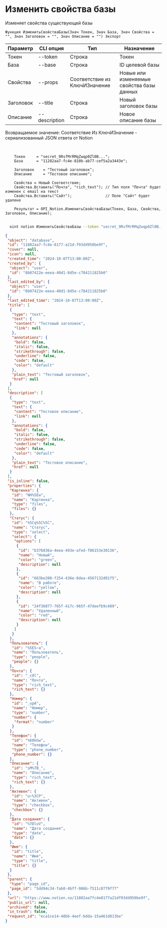﻿---
sidebar_position: 3
---

# Изменить свойства базы
 Изменяет свойства существующей базы



`Функция ИзменитьСвойстваБазы(Знач Токен, Знач База, Знач Свойства = "", Знач Заголовок = "", Знач Описание = "") Экспорт`

  | Параметр | CLI опция | Тип | Назначение |
  |-|-|-|-|
  | Токен | --token | Строка | Токен |
  | База | --base | Строка | ID целевой базы |
  | Свойства | --props | Соответствие из КлючИЗначение | Новые или изменяемые свойства базы данных |
  | Заголовок | --title | Строка | Новый заголовок базы |
  | Описание | --description | Строка | Новое описание базы |

  
  Возвращаемое значение:   Соответствие Из КлючИЗначение - сериализованный JSON ответа от Notion

<br/>




```bsl title="Пример кода"
    Токен     = "secret_9RsfMrRMqZwqp0Zl0B...";
    База      = "11282aa7-fc4e-810b-ab77-cef5a2a3443e";

    Заголовок    = "Тестовый заголовок";
    Описание     = "Тестовое описание";

    Свойства = Новый Соответствие;
    Свойства.Вставить("Почта", "rich_text"); // Тип поля "Почта" будет изменен с email на текст
    Свойства.Вставить("Сайт");               // Поле "Сайт" будет удалено

    Результат = OPI_Notion.ИзменитьСвойстваБазы(Токен, База, Свойства, Заголовок, Описание);
```



```sh title="Пример команды CLI"
    
  oint notion ИзменитьСвойстваБазы --token "secret_9RsfMrRMqZwqp0Zl0B..." --base "5dd94c34fab04bff9..." --props %props% --title "Обновленный заголовок" --description "Обновленное описание базы"

```

```json title="Результат"
{
 "object": "database",
 "id": "11882aa7-fc4e-8177-a21d-f93dd950be9f",
 "cover": null,
 "icon": null,
 "created_time": "2024-10-07T13:00:00Z",
 "created_by": {
  "object": "user",
  "id": "8b07422e-eeea-40d1-8d5e-c784211825b0"
 },
 "last_edited_by": {
  "object": "user",
  "id": "8b07422e-eeea-40d1-8d5e-c784211825b0"
 },
 "last_edited_time": "2024-10-07T13:00:00Z",
 "title": [
  {
   "type": "text",
   "text": {
    "content": "Тестовый заголовок",
    "link": null
   },
   "annotations": {
    "bold": false,
    "italic": false,
    "strikethrough": false,
    "underline": false,
    "code": false,
    "color": "default"
   },
   "plain_text": "Тестовый заголовок",
   "href": null
  }
 ],
 "description": [
  {
   "type": "text",
   "text": {
    "content": "Тестовое описание",
    "link": null
   },
   "annotations": {
    "bold": false,
    "italic": false,
    "strikethrough": false,
    "underline": false,
    "code": false,
    "color": "default"
   },
   "plain_text": "Тестовое описание",
   "href": null
  }
 ],
 "is_inline": false,
 "properties": {
  "Картинка": {
   "id": "NH%5Ew",
   "name": "Картинка",
   "type": "files",
   "files": {}
  },
  "Статус": {
   "id": "%5Cq%5C%5C",
   "name": "Статус",
   "type": "select",
   "select": {
    "options": [
     {
      "id": "b376836a-4eea-493e-afed-f86153e30136",
      "name": "Новый",
      "color": "green",
      "description": null
     },
     {
      "id": "663be200-f254-436e-8dea-4567132d01f5",
      "name": "В работе",
      "color": "yellow",
      "description": null
     },
     {
      "id": "24f36077-765f-417c-965f-47deefb9c489",
      "name": "Удаленный",
      "color": "red",
      "description": null
     }
    ]
   }
  },
  "Пользователь": {
   "id": "%5ES~a",
   "name": "Пользователь",
   "type": "people",
   "people": {}
  },
  "Почта": {
   "id": "_cOl",
   "name": "Почта",
   "type": "rich_text",
   "rich_text": {}
  },
  "Номер": {
   "id": "_upA",
   "name": "Номер",
   "type": "number",
   "number": {
    "format": "number"
   }
  },
  "Телефон": {
   "id": "%60kGw",
   "name": "Телефон",
   "type": "phone_number",
   "phone_number": {}
  },
  "Описание": {
   "id": "sM%7B_",
   "name": "Описание",
   "type": "rich_text",
   "rich_text": {}
  },
  "Активен": {
   "id": "u~%3CP",
   "name": "Активен",
   "type": "checkbox",
   "checkbox": {}
  },
  "Дата создания": {
   "id": "%7DluV",
   "name": "Дата создания",
   "type": "date",
   "date": {}
  },
  "Имя": {
   "id": "title",
   "name": "Имя",
   "type": "title",
   "title": {}
  }
 },
 "parent": {
  "type": "page_id",
  "page_id": "5dd94c34-fab0-4bff-986b-7511c0779f77"
 },
 "url": "https://www.notion.so/11882aa7fc4e8177a21df93dd950be9f",
 "public_url": null,
 "archived": false,
 "in_trash": false,
 "request_id": "eca1ce14-48bb-4eef-bdda-15a461d813be"
}
```
